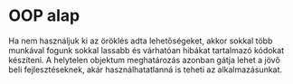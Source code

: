 # OOP alap
Ha nem használjuk ki az öröklés adta lehetőségeket, akkor sokkal több munkával fogunk sokkal lassabb és várhatóan hibákat tartalmazó kódokat készíteni. A helytelen objektum meghatározás azonban gátja lehet a jövő beli fejlesztéseknek, akár használhatatlanná is teheti az alkalmazásunkat.